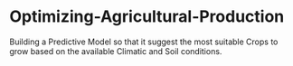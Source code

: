 # Optimizing-Agricultural-Production
Building a Predictive Model so that it suggest the most suitable Crops to grow based on the available Climatic and Soil conditions.
